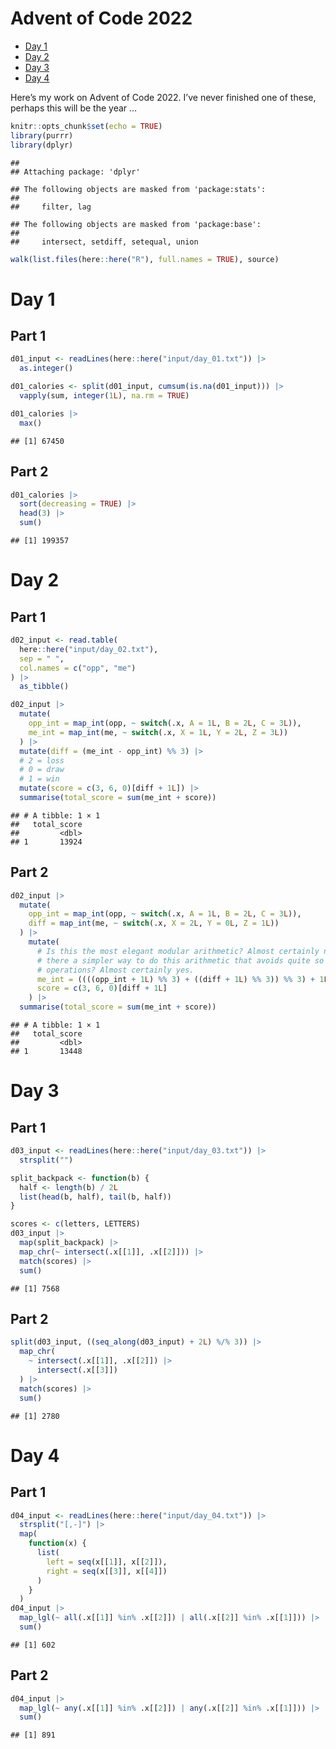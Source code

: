 Advent of Code 2022
================

- <a href="#day-1" id="toc-day-1">Day 1</a>
- <a href="#day-2" id="toc-day-2">Day 2</a>
- <a href="#day-3" id="toc-day-3">Day 3</a>
- <a href="#day-4" id="toc-day-4">Day 4</a>

Here’s my work on Advent of Code 2022. I’ve never finished one of these,
perhaps this will be the year …

``` r
knitr::opts_chunk$set(echo = TRUE)
library(purrr)
library(dplyr)
```

    ## 
    ## Attaching package: 'dplyr'

    ## The following objects are masked from 'package:stats':
    ## 
    ##     filter, lag

    ## The following objects are masked from 'package:base':
    ## 
    ##     intersect, setdiff, setequal, union

``` r
walk(list.files(here::here("R"), full.names = TRUE), source)
```

# Day 1

## Part 1

``` r
d01_input <- readLines(here::here("input/day_01.txt")) |> 
  as.integer()

d01_calories <- split(d01_input, cumsum(is.na(d01_input))) |> 
  vapply(sum, integer(1L), na.rm = TRUE)

d01_calories |> 
  max()
```

    ## [1] 67450

## Part 2

``` r
d01_calories |> 
  sort(decreasing = TRUE) |> 
  head(3) |> 
  sum()
```

    ## [1] 199357

# Day 2

## Part 1

``` r
d02_input <- read.table(
  here::here("input/day_02.txt"), 
  sep = " ", 
  col.names = c("opp", "me")
) |> 
  as_tibble()

d02_input |> 
  mutate(
    opp_int = map_int(opp, ~ switch(.x, A = 1L, B = 2L, C = 3L)), 
    me_int = map_int(me, ~ switch(.x, X = 1L, Y = 2L, Z = 3L))
  ) |> 
  mutate(diff = (me_int - opp_int) %% 3) |> 
  # 2 = loss
  # 0 = draw
  # 1 = win
  mutate(score = c(3, 6, 0)[diff + 1L]) |> 
  summarise(total_score = sum(me_int + score))
```

    ## # A tibble: 1 × 1
    ##   total_score
    ##         <dbl>
    ## 1       13924

## Part 2

``` r
d02_input |> 
  mutate(
    opp_int = map_int(opp, ~ switch(.x, A = 1L, B = 2L, C = 3L)), 
    diff = map_int(me, ~ switch(.x, X = 2L, Y = 0L, Z = 1L))
  ) |> 
    mutate(
      # Is this the most elegant modular arithmetic? Almost certainly not. Is
      # there a simpler way to do this arithmetic that avoids quite so many
      # operations? Almost certainly yes.
      me_int = ((((opp_int + 1L) %% 3) + ((diff + 1L) %% 3)) %% 3) + 1L, 
      score = c(3, 6, 0)[diff + 1L]
    ) |> 
  summarise(total_score = sum(me_int + score))
```

    ## # A tibble: 1 × 1
    ##   total_score
    ##         <dbl>
    ## 1       13448

# Day 3

## Part 1

``` r
d03_input <- readLines(here::here("input/day_03.txt")) |> 
  strsplit("")

split_backpack <- function(b) {
  half <- length(b) / 2L
  list(head(b, half), tail(b, half))
}

scores <- c(letters, LETTERS)
d03_input |> 
  map(split_backpack) |> 
  map_chr(~ intersect(.x[[1]], .x[[2]])) |> 
  match(scores) |> 
  sum()
```

    ## [1] 7568

## Part 2

``` r
split(d03_input, ((seq_along(d03_input) + 2L) %/% 3)) |> 
  map_chr(
    ~ intersect(.x[[1]], .x[[2]]) |> 
      intersect(.x[[3]])
  ) |> 
  match(scores) |> 
  sum()
```

    ## [1] 2780

# Day 4

## Part 1

``` r
d04_input <- readLines(here::here("input/day_04.txt")) |> 
  strsplit("[,-]") |> 
  map(
    function(x) {
      list(
        left = seq(x[[1]], x[[2]]), 
        right = seq(x[[3]], x[[4]])
      )
    }
  )
d04_input |> 
  map_lgl(~ all(.x[[1]] %in% .x[[2]]) | all(.x[[2]] %in% .x[[1]])) |> 
  sum()
```

    ## [1] 602

## Part 2

``` r
d04_input |> 
  map_lgl(~ any(.x[[1]] %in% .x[[2]]) | any(.x[[2]] %in% .x[[1]])) |> 
  sum()
```

    ## [1] 891
